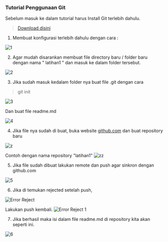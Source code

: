 ### Tutorial Penggunaan Git

Sebelum masuk ke dalam tutorial harus Install Git terlebih dahulu.

> [Download disini](git-scm.com)

1. Membuat konfigurasi terlebih dahulu dengan cara :

![1](https://user-images.githubusercontent.com/56189241/66697870-a4f95800-ed03-11e9-9277-71e282c1c90b.jpg)

2. Agar mudah disarankan membuat file directory baru / folder baru dengan nama " latihan1 " dan masuk ke dalam folder tersebut.

![2](https://user-images.githubusercontent.com/56189241/66697884-b9d5eb80-ed03-11e9-849e-c96c8b23d00a.jpg)

3. Jika sudah masuk kedalam folder nya buat file .git dengan cara

> git init

![3](https://user-images.githubusercontent.com/56189241/66697889-bf333600-ed03-11e9-8260-e106fd897772.JPG)

Dan buat file readme.md

![4](https://user-images.githubusercontent.com/56189241/66697898-ca866180-ed03-11e9-8e02-edd8c78a3cc6.JPG)

4. Jika file nya sudah di buat, buka website [github.com](github.com) dan buat repository baru

![z](https://user-images.githubusercontent.com/56189241/66697945-27821780-ed04-11e9-8718-e68bf1ed5434.JPG)

Contoh dengan nama repository "latihan1"
![zz](https://user-images.githubusercontent.com/56189241/66697949-2c46cb80-ed04-11e9-9fb4-176ef6031782.JPG)


5. Jika file sudah dibuat lakukan remote dan push agar sinkron dengan github.com

![5](https://user-images.githubusercontent.com/56189241/66697900-cf4b1580-ed03-11e9-992e-d83597f53ac5.JPG)

6. Jika di temukan rejected setelah push,

![Error Reject](https://user-images.githubusercontent.com/56189241/66697909-db36d780-ed03-11e9-9378-47111763f02c.jpg)

Lakukan push kembali.
![Error Reject 1](https://user-images.githubusercontent.com/56189241/66697918-eab62080-ed03-11e9-8400-1b298654166c.jpg)

7. Jika berhasil maka isi dalam file readme.md di repository kita akan seperti ini.

![6](https://user-images.githubusercontent.com/56189241/66698236-4bdef380-ed06-11e9-99bd-fc7e859e3b10.JPG)

